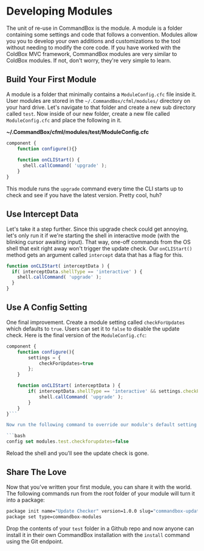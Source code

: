 # Developing Modules

The unit of re-use in CommandBox is the module.  A module is a folder containing some settings and code that follows a convention.  Modules allow you you to develop your own additions and customizations to the tool without needing to modify the core code.  If you have worked with the ColdBox MVC framework, CommandBox modules are very similar to ColdBox modules.  If not, don't worry, they're very simple to learn. 

## Build Your First Module

A module is a folder that minimally contains a `ModuleConfig.cfc` file inside it.  User modules are stored in the `~/.CommandBox/cfml/modules/` directory on your hard drive.  Let's navigate to that folder and create a  new sub directory called `test`. Now inside of our new folder, create a new file called `ModuleConfig.cfc` and place the following in it.

**~/.CommandBox/cfml/modules/test/ModuleConfig.cfc**
```javascript
component {
    function configure(){}
    
    function onCLIStart() {
      shell.callCommand( 'upgrade' );
    }
}
```

This module runs the `upgrade` command every time the CLI starts up to check and see if you have the latest version.  Pretty cool, huh?  

## Use Intercept Data
 
Let's take it a step further.  Since this upgrade check could get annoying, let's only run it if we're starting the shell in interactive mode (with the blinking cursor awaiting input).   That way, one-off commands from the OS shell that exit right away won't trigger the update check.  Our `onCLIStart()` method gets an argument called `intercept` data that has a flag for this.  

```javascript
function onCLIStart( interceptData ) {
  if( interceptData.shellType == 'interactive' ) {
    shell.callCommand( 'upgrade' );
  }
}
```

## Use A Config Setting

One final improvement.  Create a module setting called `checkForUpdates` which defaults to `true`.  Users can set it to `false` to disable the update check.  Here is the final version of the `ModuleConfig.cfc`:

```javascript
component {
    function configure(){
		settings = {
			checkForUpdates=true
		};
    }

    function onCLIStart( interceptData ) {
        if( interceptData.shellType == 'interactive' && settings.checkForUpdates ) {
            shell.callCommand( 'upgrade' );
        }
    }
}```

Now run the following command to override our module's default setting and turn off the update check.

```bash
config set modules.test.checkforupdates=false
```

Reload the shell and you'll see the update check is gone.  

## Share The Love

Now that you've written your first module, you can share it with the world.  The following commands run from the root folder of your module will turn it into a package:

```bash
package init name="Update Checker" version=1.0.0 slug="commandbox-update-checker"
package set type=commandbox-modules
```

Drop the contents of your `test` folder in a Github repo and now anyone can install it in their own CommandBox installation with the `install` command using the Git endpoint.    